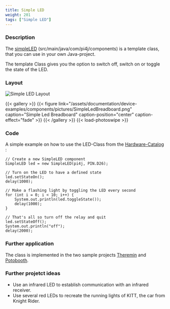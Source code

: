 ```yaml
---
title: Simple LED
weight: 201
tags: ["Simple LED"]
---
```

### Description
The [simpleLED](https://github.com/Pi4J/pi4j-example-components/tree/main/src/main/java/com/pi4j/components) (src/main/java/com/pi4j/components) is a template class, that you can use in your own Java-project.

The template Class gives you the option to switch off, switch on or toggle the state of the LED.

### Layout
![Simple LED Layout](/assets/documentation/device-examples/components/Layout-SimpleLED.png)

{{< gallery >}}
{{< figure link="/assets/documentation/device-examples/components/pictures/SimpleLedBreadboard.png" caption="Simple Led Breadboard" caption-position="center" caption-effect="fade" >}}
{{< /gallery >}}
{{< load-photoswipe >}}

### Code
A simple example on how to use the LED-Class from the [Hardware-Catalog](https://github.com/Pi4J/pi4j-example-components) :
```
// Create a new SimpleLED component
SimpleLED led = new SimpleLED(pi4j, PIN.D26);

// Turn on the LED to have a defined state
led.setStateOn();
delay(1000);

// Make a flashing light by toggling the LED every second
for (int i = 0; i < 10; i++) {
	System.out.println(led.toggleState());
	delay(1000);
}

// That's all so turn off the relay and quit
led.setStateOff();
System.out.println("off");
delay(2000);
```
### Further application
The class is implemented in the two sample projects [Theremin](https://github.com/DieterHolz/RaspPiTheremin) and [Potobooth](https://github.com/DieterHolz/PhotoBooth).

### Further projetct ideas
- Use an infrared LED to establish communication with an infrared receiver.
- Use several red LEDs to recreate the running lights of KITT, the car from Knight Rider.